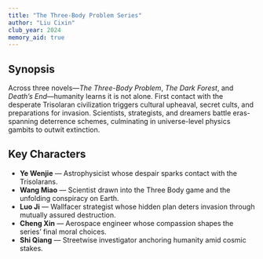 ```yaml
---
title: "The Three-Body Problem Series"
author: "Liu Cixin"
club_year: 2024
memory_aid: true
---
```


## Synopsis
Across three novels—*The Three-Body Problem*, *The Dark Forest*, and *Death’s End*—humanity learns it is not alone. First contact with the desperate Trisolaran civilization triggers cultural upheaval, secret cults, and preparations for invasion. Scientists, strategists, and dreamers battle eras-spanning deterrence schemes, culminating in universe-level physics gambits to outwit extinction.

## Key Characters
- **Ye Wenjie** — Astrophysicist whose despair sparks contact with the Trisolarans.
- **Wang Miao** — Scientist drawn into the Three Body game and the unfolding conspiracy on Earth.
- **Luo Ji** — Wallfacer strategist whose hidden plan deters invasion through mutually assured destruction.
- **Cheng Xin** — Aerospace engineer whose compassion shapes the series’ final moral choices.
- **Shi Qiang** — Streetwise investigator anchoring humanity amid cosmic stakes.
